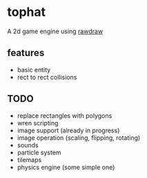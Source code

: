 # tophat
A 2d game engine using [rawdraw](https://github.com/cntools/rawdraw)

## features

- basic entity
- rect to rect collisions

## TODO

- replace rectangles with polygons
- wren scripting
- image support (already in progress)
- image operation (scaling, flipping, rotating)
- sounds
- particle system
- tilemaps
- physics engine (some simple one)
